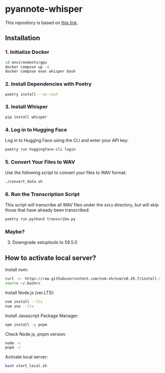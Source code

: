 # pyannote-whisper

This repository is based on [this link](https://github.com/Jose-Sabater/whisper-pyannote).

## Installation

### 1. Initialize Docker

```bash
cd environments/gpu
docker compose up -d
docker compose exec whisper bash
```

### 2. Install Dependencies with Poetry

```bash
poetry install --no-root
```

### 3. Install Whisper

```bash
pip install whisper
```

### 4. Log in to Hugging Face

Log in to Hugging Face using the CLI and enter your API key:

```bash
poetry run huggingface-cli login
```

### 5. Convert Your Files to WAV

Use the following script to convert your files to WAV format:

```bash
./convert_data.sh
```

### 6. Run the Transcription Script

This script will transcribe all WAV files under the `data` directory, but will skip those that have already been transcribed:

```bash
poetry run python3 transcribe.py
```

### Maybe?
3. Downgrade setuptools to 59.5.0

## How to activate local server?

Install nvm:

```bash
curl -o- https://raw.githubusercontent.com/nvm-sh/nvm/v0.39.7/install.sh | bash
source ~/.bashrc
```

Install Node.js (ver.LTS):

```bash
nvm install --lts
nvm use --lts
```

Install Javascript Package Manager:

```bash
npm install -g pnpm
```

Check Node.js, pnpm version:

```bash
node -v
pnpm -v
```

Activate local server:

```bash
bash start_local.sh
```